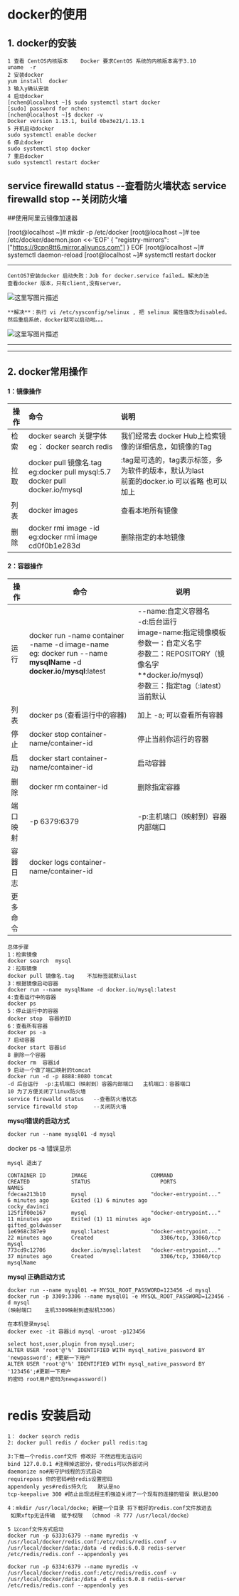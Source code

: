 

#                    docker**的使用**

## 1. docker的安装

```
1 查看 CentOS内核版本    Docker 要求CentOS 系统的内核版本高于3.10  
uname  -r
2 安装docker
yum install  docker
3 输入y确认安装
4 启动docker
[nchen@localhost ~]$ sudo systemctl start docker
[sudo] password for nchen: 
[nchen@localhost ~]$ docker -v
Docker version 1.13.1, build 0be3e21/1.13.1
5 开机启动docker
sudo systemctl enable docker
6 停止docker
sudo systemctl stop docker
7 重启docker
sudo systemctl restart docker

```
service firewalld status   --查看防火墙状态
service firewalld stop     --关闭防火墙
------


##使用阿里云镜像加速器


[root@localhost ~]# mkdir -p /etc/docker
[root@localhost ~]# tee /etc/docker/daemon.json <<-'EOF'
{
  "registry-mirrors": ["https://9cpn8tt6.mirror.aliyuncs.com"]
}
EOF
[root@localhost ~]# systemctl daemon-reload
[root@localhost ~]# systemctl restart docker



------

 <!--如果出现启动失败情况处理-->

```
CentOS7安装docker 启动失败：Job for docker.service failed… 解决办法
查看docker 版本，只有client,没有server。
```

![这里写图片描述](https://img-blog.csdn.net/2018091220013414?watermark/2/text/aHR0cHM6Ly9ibG9nLmNzZG4ubmV0L2xpeGlhb3lhb2JveQ==/font/5a6L5L2T/fontsize/400/fill/I0JBQkFCMA==/dissolve/70)

```
**解决**：执行 vi /etc/sysconfig/selinux , 把 selinux 属性值改为disabled。然后重启系统，docker就可以启动啦。。。
```

![这里写图片描述](https://img-blog.csdn.net/20180912200633396?watermark/2/text/aHR0cHM6Ly9ibG9nLmNzZG4ubmV0L2xpeGlhb3lhb2JveQ==/font/5a6L5L2T/fontsize/400/fill/I0JBQkFCMA==/dissolve/70)

------

------

## 2. docker常用操作

#### 1：镜像操作

| 操作 | 命令                                                         | 说明                                                         |
| ---- | :----------------------------------------------------------- | :----------------------------------------------------------- |
| 检索 | docker search 关键字体<br />eg： docker search  redis        | 我们经常去 docker Hub上检索镜像的详细信息，如镜像的Tag       |
| 拉取 | docker pull 镜像名.tag<br />eg:docker pull mysql:5.7<br />docker pull docker.io/mysql | :tag是可选的，tag表示标签，多为软件的版本，默认为last<br />前面的docker.io 可以省略 也可以加上 |
| 列表 | docker images                                                | 查看本地所有镜像                                             |
| 删除 | docker rmi image  -id<br />eg:docker rmi image cd0f0b1e283d  | 删除指定的本地镜像                                           |







#### 2：容器操作

| 操作     | 命令                                                         | 说明                                                         |
| -------- | ------------------------------------------------------------ | ------------------------------------------------------------ |
| 运行     | docker run -name  container -name -d  image-name<br />eg:   docker run --name **mysqlName** -d **docker.io/mysql**:latest | --name:自定义容器名<br />-d:后台运行<br />image-name:指定镜像模板<br />参数一：自定义名字<br />参数二：REPOSITORY（镜像名字 **docker.io/mysql）<br />参数三：指定tag（:latest）当前默认<br /> |
| 列表     | docker ps (查看运行中的容器)                                 | 加上 -a; 可以查看所有容器                                    |
| 停止     | docker stop container-name/container-id                      | 停止当前你运行的容器                                         |
| 启动     | docker start container-name/container-id                     | 启动容器                                                     |
| 删除     | docker rm  container-id                                      | 删除指定容器                                                 |
| 端口映射 | -p 6379:6379                                                 | -p:主机端口（映射到）容器内部端口                            |
| 容器日志 | docker logs  container-name/container-id                     |                                                              |
| 更多命令 |                                                              |                                                              |

```
总体步骤
1：检索镜像
docker search  mysql
2：拉取镜像
docker pull 镜像名.tag    不加标签就默认last
3：根据镜像启动容器
docker run --name mysqlName -d docker.io/mysql:latest
4:查看运行中的容器
docker ps
5：停止运行中的容器
docker stop  容器的ID
6：查看所有容器
docker ps -a
7 启动容器
docker start 容器id
8 删除一个容器
docker rm  容器id
9 启动一个做了端口映射的tomcat
docker run -d -p 8888:8080 tomcat
-d 后台运行  -p:主机端口（映射到）容器内部端口   主机端口：容器端口
10 为了方便关闭了linux防火墙
service firewalld status   --查看防火墙状态
service firewalld stop     --关闭防火墙

```





**mysql错误的启动方式**

```
docker run --name mysql01 -d mysql
```

docker ps -a 错误显示

```
mysql 退出了

CONTAINER ID        IMAGE                    COMMAND                  CREATED             STATUS                      PORTS                 NAMES
fdecaa213b10        mysql                    "docker-entrypoint..."   6 minutes ago       Exited (1) 6 minutes ago                          cocky_davinci
125f1f00e167        mysql                    "docker-entrypoint..."   11 minutes ago      Exited (1) 11 minutes ago                         gifted_goldwasser
1e6968c387e9        mysql:latest             "docker-entrypoint..."   22 minutes ago      Created                     3306/tcp, 33060/tcp   mysql
773cd9c12706        docker.io/mysql:latest   "docker-entrypoint..."   37 minutes ago      Created                     3306/tcp, 33060/tcp   mysqlName

```





**mysql 正确启动方式**

```
docker run --name mysql01 -e MYSQL_ROOT_PASSWORD=123456 -d mysql
docker run -p 3309:3306 --name mysql01 -e MYSQL_ROOT_PASSWORD=123456 -d mysql
(映射端口    主机3309映射到虚拟机3306)

在本机登录mysql
docker exec -it 容器id mysql -uroot -p123456

select host,user,plugin from mysql.user;
ALTER USER 'root'@'%' IDENTIFIED WITH mysql_native_password BY 'newpassword'; #更新一下用户
ALTER USER 'root'@'%' IDENTIFIED WITH mysql_native_password BY '123456';#更新一下用户
的密码 root用户密码为newpassword()   


```









# redis 安装启动

```
1： docker search redis
2: docker pull redis / docker pull redis:tag

3:下载一个redis.conf文件 修改好 不然远程无法访问
bind 127.0.0.1 #注释掉这部分，使redis可以外部访问
daemonize no#用守护线程的方式启动
requirepass 你的密码#给redis设置密码
appendonly yes#redis持久化　　默认是no
tcp-keepalive 300 #防止出现远程主机强迫关闭了一个现有的连接的错误 默认是300

4：mkdir /usr/local/docke; 新建一个目录 将下载好的redis.conf文件放进去 
 如果xftp无法传输  赋予权限  （chmod -R 777 /usr/local/docke）
 
5 以conf文件方式启动 
docker run -p 6333:6379 --name myredis -v /usr/local/docker/redis.conf:/etc/redis/redis.conf -v /usr/local/docker/data:/data -d redis:6.0.8 redis-server /etc/redis/redis.conf --appendonly yes

docker run -p 6334:6379 --name myredis -v /usr/local/docker/redis.conf:/etc/redis/redis.conf -v /usr/local/docker/data:/data -d redis:6.0.8 redis-server /etc/redis/redis.conf --appendonly yes

```

